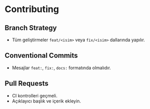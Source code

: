 # Contributing

## Branch Strategy
- Tüm geliştirmeler `feat/<isim>` veya `fix/<isim>` dallarında yapılır.

## Conventional Commits
- Mesajlar `feat:`, `fix:`, `docs:` formatında olmalıdır.

## Pull Requests
- CI kontrolleri geçmeli.
- Açıklayıcı başlık ve içerik ekleyin.
